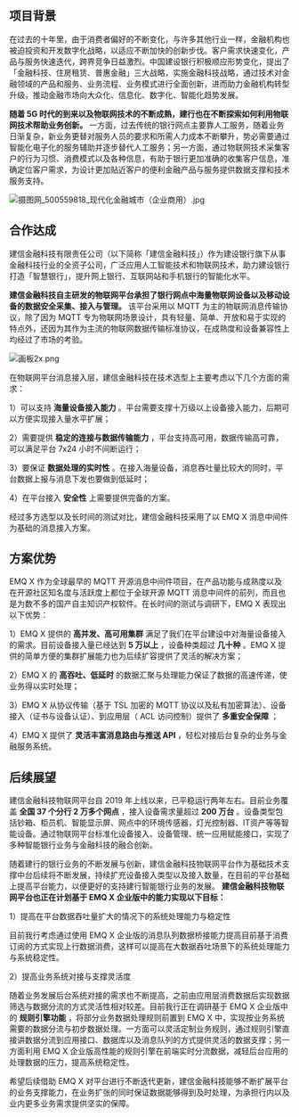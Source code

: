 



## 项目背景

在过去的十年里，由于消费者偏好的不断变化，与许多其他行业一样，金融机构也被迫投资和开发数字化战略，以适应不断加快的创新步伐。客户需求快速变化，产品与服务快速迭代，跨界竞争日益激烈。中国建设银行积极顺应形势变化，提出了「金融科技、住房租赁、普惠金融」三大战略，实施金融科技战略，通过技术对金融领域的产品和服务、业务流程、业务模式进行全面创新，进而助力金融机构转型升级，推动金融市场向大众化、信息化、数字化、智能化趋势发展。

**随着 5G 时代的到来以及物联网技术的不断成熟，建行也在不断探索如何利用物联网技术帮助业务创新。** 一方面，过去传统的银行网点主要靠人工服务，随着业务日渐复杂，新业务更替对服务人员的要求和所需人力成本不断攀升，势必需要通过智能化电子化的服务辅助并逐步替代人工服务；另一方面，通过物联网技术采集客户的行为习惯、消费模式以及各种信息，有助于银行更加准确的收集客户信息，准确定位客户需求，为设计更加贴近客户的便利金融产品与服务提供数据支撑和技术服务支持。

![摄图网_500559818_现代化金融城市（企业商用）.jpg](https://static.emqx.net/images/92695348e84dbc7d84444a5b62322d68.jpg)
 


## 合作达成

建信金融科技有限责任公司（以下简称「建信金融科技」）作为建设银行旗下从事金融科技行业的全资子公司，广泛应用人工智能技术和物联网技术，助力建设银行打造「智慧银行」，提升网上银行、互联网站和手机银行的智能化水平。 

**建信金融科技自主研发的物联网平台承担了银行网点中海量物联网设备以及移动设备的数据安全采集、接入与管理。** 该平台采用以 MQTT 为主的物联网消息传输协议，除了因为 MQTT 专为物联网场景设计，具有轻量、简单、开放和易于实现的特点外，还因为其作为主流的物联网数据传输标准协议，在成熟度和设备兼容性上均经过了市场的考验。

![画板2x.png](https://static.emqx.net/images/cb9e4b267395946143c477be44320f56.png)

在物联网平台消息接入层，建信金融科技在技术选型上主要考虑以下几个方面的需求：

1）可以支持 **海量设备接入能力** 。平台需要支撑十万级以上设备接入能力，后期可以方便实现接入量水平扩展；

2）需要提供 **稳定的连接与数据传输能力** ，平台支持高可用，数据传输高可靠，可以满足平台 7x24 小时不间断运行；

3）要保证 **数据处理的实时性** 。在接入海量设备，消息吞吐量比较大的同时，平台数据上报与消息下发也要做到低延时；

4）在平台接入 **安全性** 上需要提供完备的方案。

经过多方选型以及长时间的测试对比，建信金融科技采用了以 EMQ X 消息中间件为基础的消息接入方案。



## 方案优势

EMQ X 作为全球最早的 MQTT 开源消息中间件项目，在产品功能与成熟度以及在开源社区知名度与活跃度上都位于全球开源 MQTT 消息中间件的前列，而且也是为数不多的国产自主知识产权软件。在长时间的测试与调研下，EMQ X 表现出以下优势：

1）EMQ X 提供的 **高并发、高可用集群** 满足了我们在平台建设中对海量设备接入的需求。目前设备接入量已经达到 **5 万以上** ，设备种类超过 **几十种** 。EMQ X 提供的简单方便的集群扩展能力也为后续扩容提供了灵活的解决方案；

2）EMQ X 的 **高吞吐、低延时** 的数据汇聚与处理能力保证了数据的高速传递，使业务得以实时处理；

3）EMQ X 从协议传输（基于 TSL 加密的 MQTT 协议以及私有加密算法）、设备接入（证书与设备认证）、到应用层（ ACL 访问控制）提供了 **多重安全保障** ；

4）EMQ X 提供了 **灵活丰富消息路由与推送 API** ，轻松对接后台复杂的业务与金融服务系统。



## 后续展望 

建信金融科技物联网平台自 2019 年上线以来，已平稳运行两年左右。目前业务覆盖 **全国 37 个分行 2 万多个网点** ，接入设备需求量超过 **200 万台** 。设备类型包括钞箱、柜员机、智能显示屏、网点中的环境传感器，灯光控制器、IT资产等等智能设备。通过物联网平台标准化设备接入、设备管理、统一应用赋能接口，实现了多种智能银行业务与金融科技的融合创新。

随着建行的银行业务的不断发展与创新，建信金融科技物联网平台作为基础技术支撑中台后续将不断发展，持续扩充设备接入类型以及接入数量，在目前的平台基础上提高平台能力，以便更好的支持建行智能银行业务的发展。 **建信金融科技物联网平台也正在计划基于 EMQ X 企业版中的能力实现以下目标：**  

1）提高在平台数据吞吐量扩大的情况下的系统处理能力与稳定性

目前我行考虑通过使用 EMQ X 企业版的消息队列数据桥接能力提高目前基于消费订阅的方式实现上行数据消费，这样可以提高在大数据吞吐场景下的系统处理能力与系统稳定性。

2）提高业务系统对接与支撑灵活度

随着业务发展后台系统对接的需求也不断提高，之前由应用层消费数据后实现数据筛选与数据分流的方式灵活性相对较差。目前我行正在调研基于 EMQ X 企业版中的 **规则引擎功能** ，将部分业务数据处理规则前置到 EMQ X 中，实现按业务系统需要的数据分流与初步数据处理。一方面可以灵活定制业务规则，通过规则引擎直接讲数据分流到应用接口、数据库以及消息队列的方式提供灵活的数据支撑；另一方面利用 EMQ X 企业版高性能的规则引擎在前端实时分流数据，减轻后台应用的处理数据的压力，提高系统稳定性。



希望后续借助 EMQ X 对平台进行不断迭代更新，建信金融科技能够不断扩展平台的业务支撑能力，在业务扩张的同时保证数据能够得到及时处理，为承担行内以及业内更多业务需求提供坚实的保障。

